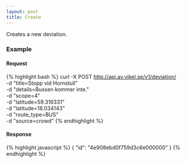 ```yaml
---
layout: post
title: Create 
---
```


Creates a new deviation.

### Example

#### Request

{% highlight bash %}
curl -X POST http://api.av.vikel.se/v1/deviation/ \
     -d "title=Stopp vid Hornstull" \
     -d "details=Bussen kommer inte." \
     -d "scope=4" \
     -d "latitude=59.316331" \
     -d "latitude=18.034143" \
     -d "route_type=BUS" \
     -d "source=crowd"
{% endhighlight %}

#### Response

{% highlight javascript %}
{
    "id": "4e908ebd0f759d3c6e000000"
}
{% endhighlight %}
